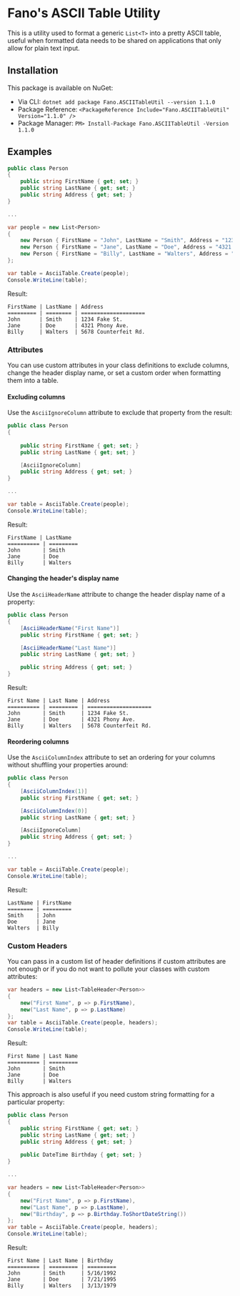# Fano's ASCII Table Utility
This is a utility used to format a generic `List<T>` into a pretty ASCII table, useful when formatted data needs to be shared on applications that only allow for plain text input.

## Installation
This package is available on NuGet:
* Via CLI: `dotnet add package Fano.ASCIITableUtil --version 1.1.0`
* Package Reference: `<PackageReference Include="Fano.ASCIITableUtil" Version="1.1.0" />`
* Package Manager: `PM> Install-Package Fano.ASCIITableUtil -Version 1.1.0`

## Examples
```c#
public class Person
{
    public string FirstName { get; set; }
    public string LastName { get; set; }
    public string Address { get; set; }
}

...

var people = new List<Person>
{
    new Person { FirstName = "John", LastName = "Smith", Address = "1234 Fake St." },
    new Person { FirstName = "Jane", LastName = "Doe", Address = "4321 Phony Ave."  },
    new Person { FirstName = "Billy", LastName = "Walters", Address = "5678 Counterfeit Rd."  }
};

var table = AsciiTable.Create(people);
Console.WriteLine(table);
```

Result:
```
FirstName | LastName | Address
========= | ======== | ====================
John      | Smith    | 1234 Fake St.
Jane      | Doe      | 4321 Phony Ave.
Billy     | Walters  | 5678 Counterfeit Rd.
```

### Attributes
You can use custom attributes in your class definitions to exclude columns, change the header display name, or set a custom order when formatting them into a table.


#### Excluding columns
Use the `AsciiIgnoreColumn` attribute to exclude that property from the result:
```c#
public class Person
{
    
    public string FirstName { get; set; }
    public string LastName { get; set; }

    [AsciiIgnoreColumn]
    public string Address { get; set; }
}

...

var table = AsciiTable.Create(people);
Console.WriteLine(table);
```

Result:
```
FirstName | LastName
========== | =========
John       | Smith
Jane       | Doe
Billy      | Walters
```

#### Changing the header's display name
Use the `AsciiHeaderName` attribute to change the header display name of a property:

```c#
public class Person
{
    [AsciiHeaderName("First Name")]
    public string FirstName { get; set; }

    [AsciiHeaderName("Last Name")]
    public string LastName { get; set; }

    public string Address { get; set; }
}
```

Result:
```
First Name | Last Name | Address
========== | ========= | ====================
John       | Smith     | 1234 Fake St.
Jane       | Doe       | 4321 Phony Ave.
Billy      | Walters   | 5678 Counterfeit Rd.
```

#### Reordering columns
Use the `AsciiColumnIndex` attribute to set an ordering for your columns without shuffling your properties around:

```c#
public class Person
{
    [AsciiColumnIndex(1)]
    public string FirstName { get; set; }

    [AsciiColumnIndex(0)]
    public string LastName { get; set; }

    [AsciiIgnoreColumn]
    public string Address { get; set; }
}

...

var table = AsciiTable.Create(people);
Console.WriteLine(table);
```

Result:
```
LastName | FirstName
======== | =========
Smith    | John
Doe      | Jane
Walters  | Billy
```

### Custom Headers
You can pass in a custom list of header definitions if custom attributes are not enough or if you do not want to pollute your classes with custom attributes:

```c#
var headers = new List<TableHeader<Person>>
{
    new("First Name", p => p.FirstName),
    new("Last Name", p => p.LastName)
};
var table = AsciiTable.Create(people, headers);
Console.WriteLine(table);
```

Result:
```
First Name | Last Name
========== | =========
John       | Smith
Jane       | Doe
Billy      | Walters
```

This approach is also useful if you need custom string formatting for a particular property:
```c#
public class Person
{
    public string FirstName { get; set; }
    public string LastName { get; set; }
    public string Address { get; set; }
    
    public DateTime Birthday { get; set; }
}

...

var headers = new List<TableHeader<Person>>
{
    new("First Name", p => p.FirstName),
    new("Last Name", p => p.LastName),
    new("Birthday", p => p.Birthday.ToShortDateString())
};
var table = AsciiTable.Create(people, headers);
Console.WriteLine(table);
```

Result:
```
First Name | Last Name | Birthday
========== | ========= | =========
John       | Smith     | 5/16/1992
Jane       | Doe       | 7/21/1995
Billy      | Walters   | 3/13/1979
```
